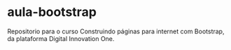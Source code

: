# aula-bootstrap
Repositorio para o curso Construindo páginas para internet com Bootstrap, da plataforma Digital Innovation One.
